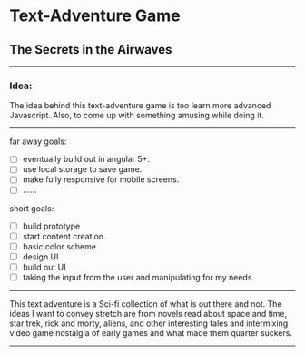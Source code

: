 # Text-Adventure Game

## The Secrets in the Airwaves

---

### Idea:

The idea behind this text-adventure game is too learn more advanced 
Javascript. Also, to come up with something amusing while doing
it.

---

far away goals:

- [ ] eventually build out in angular 5+.
- [ ] use local storage to save game.
- [ ] make fully responsive for mobile screens.
- [ ] ......

short goals:

- [ ] build prototype
- [ ] start content creation.
- [ ] basic color scheme
- [ ] design UI
- [ ] build out UI
- [ ] taking the input from the user and manipulating
      for my needs.

---

This text adventure is a Sci-fi collection of what is out there
and not. The ideas I want to convey stretch are from novels 
read about space and time, star trek, rick and morty, aliens,
and other interesting tales and intermixing video game 
nostalgia of early games and what made them quarter suckers.

---

 

